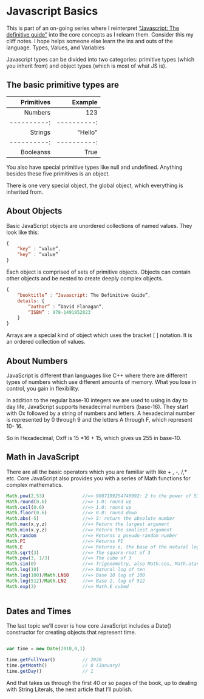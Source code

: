 # Javascript Basics

This is part of an on-going series where I reinterpret [“Javascript: The definitive guide”](https://amzn.to/34916jT) into the core concepts as I relearn them. Consider this my cliff notes. I hope helps someone else learn the ins and outs of the language.
Types, Values, and Variables

Javascript types can be divided into two categories: primitive types (which you inherit from) and object types (which is most of what JS is).

## The basic primitive types are

| Primitives | Example   |
| ----------:|----------:|
| Numbers    | 123       |
| ----------:|----------:|
| Strings    | "Hello"   |
| ----------:|----------:|
| Booleanss  | True      |

You also have special primitive types like null and undefined. Anything besides these five primitives is an object.

There is one very special object, the global object, which everything is inherited from.

## About Objects

Basic JavaScript objects are unordered collections of named values. They look like this:

```javascript
{
    “key” : “value”,
    “key” : “value”
}
```

Each object is comprised of sets of primitive objects. Objects can contain other objects and be nested to create deeply complex objects.

```javascript
{
    “booktitle” : “Javascript: The Definitive Guide”,
    details: {
        “author” : ”David Flanagan“,
        “ISBN” : 978-1491952023 
    }
}
```

Arrays are a special kind of object which uses the bracket [ ] notation. It is an ordered collection of values.

## About Numbers

JavaScript is different than languages like C++ where there are different types of numbers which use different amounts of memory. What you lose in control, you gain in flexibility.

In addition to the regular base-10 integers we are used to using in day to day life, JavaScript supports hexadecimal numbers (base-16). They start with Ox followed by a string of numbers and letters. A hexadecimal number is represented by 0 through 9 and the letters A through F, which represent 10- 16.

So in Hexadecimal, Oxff is 15 *16 + 15, which gives us 255 in base-10.

## Math in JavaScript

There are all the basic operators which you are familiar with like + , -, /,* etc. Core JavaScript also provides you with a series of Math functions for complex mathematics.

```javascript
Math.pow(2,53)              //=> 9007199254740992: 2 to the power of 53
Math.round(0.6)             //=> 1.0: round up
Math.ceil(0.6)              //=> 1.0: round up
Math.floor(0.6)             //=> 0.0: round down
Math.abs(-5)                //=> 5: return the absolute number
Math.max(x,y,z)             //=> Return the largest argument
Math.min(x,y,z)             //=> Return the smallest argument
Math.random                 //=> Returns a pseudo-random number
Math.PI                     //=> Returns PI
Math.E                      //=> Returns e, the base of the natural log
Math.sqrt(3)                //=> The square-root of 3
Math.pow(3, 1/3)            //=> The cube of 3
Math.sin(0)                 //=> Trigonomotry, also Math.cos, Math.atan, etc.
Math.log(10)                //=> Natural log of ten
Math.log(100)/Math.LN10     //=> Base 10 log of 100
Math.log(512)/Math.LN2      //=> Base 2, log of 512
Math.exp(3)                 //=> Math.E cubed
 
```

## Dates and Times 

The last topic we’ll cover is how core JavaScript includes a Date() constructor for creating objects that represent time.

```javascript

var time = new Date(2010,0,1)

time.getFullYear()          // 2020
time.getMonth()             // 0 (January)
time.getDay()               // 1

```
And that takes us through the first 40 or so pages of the book, up to dealing with String Literals, the next article that I’ll publish.
